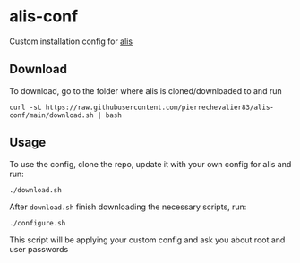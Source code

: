 # alis-conf
Custom installation config for [alis](https://github.com/picodotdev/alis)

## Download
To download, go to the folder where alis is cloned/downloaded to and run

```
curl -sL https://raw.githubusercontent.com/pierrechevalier83/alis-conf/main/download.sh | bash
```

## Usage
To use the config, clone the repo, update it with your own config for alis and run:

```
./download.sh
```
After `download.sh` finish downloading the necessary scripts, run:

```
./configure.sh
```
This script will be applying your custom config and ask you about root and user passwords
